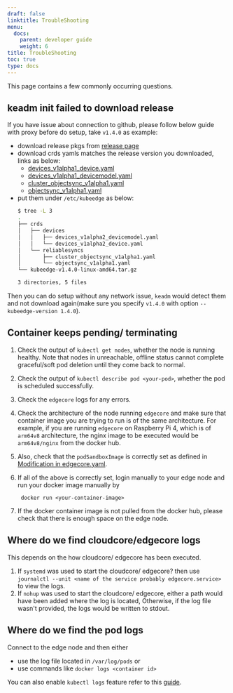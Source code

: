 ```yaml
---
draft: false
linktitle: TroubleShooting
menu:
  docs:
    parent: developer guide
    weight: 6
title: TroubleShooting
toc: true
type: docs
---
```


This page contains a few commonly occurring questions.


## keadm init failed to download release

If you have issue about connection to github, please follow below guide with proxy before do setup, take `v1.4.0` as example:

- download release pkgs from [release page](https://github.com/kubeedge/kubeedge/releases/tag/v1.4.0)
- download crds yamls matches the release version you downloaded, links as below:
  - [devices_v1alpha1_device.yaml](https://raw.githubusercontent.com/kubeedge/kubeedge/v1.4.0/build/crds/devices/devices_v1alpha2_device.yaml)
  - [devices_v1alpha1_devicemodel.yaml](https://raw.githubusercontent.com/kubeedge/kubeedge/v1.4.0/build/crds/devices/devices_v1alpha2_devicemodel.yaml)
  - [cluster_objectsync_v1alpha1.yaml](https://raw.githubusercontent.com/kubeedge/kubeedge/v1.4.0/build/crds/reliablesyncs/cluster_objectsync_v1alpha1.yaml)
  - [objectsync_v1alpha1.yaml](https://raw.githubusercontent.com/kubeedge/kubeedge/v1.4.0/build/crds/reliablesyncs/objectsync_v1alpha1.yaml)
- put them under `/etc/kubeedge` as below:
    ```bash
    $ tree -L 3
    .
    ├── crds
    │   ├── devices
    │   │   ├── devices_v1alpha2_devicemodel.yaml
    │   │   └── devices_v1alpha2_device.yaml
    │   └── reliablesyncs
    │       ├── cluster_objectsync_v1alpha1.yaml
    │       └── objectsync_v1alpha1.yaml
    └── kubeedge-v1.4.0-linux-amd64.tar.gz

    3 directories, 5 files

    ```

Then you can do setup without any network issue, `keadm` would detect them and not download again(make sure you specify `v1.4.0` with option `--kubeedge-version 1.4.0`).

## Container keeps pending/ terminating

1. Check the output of `kubectl get nodes`, whether the node is running healthy. Note that nodes in unreachable, offline status cannot complete graceful/soft pod deletion until they come back to normal.
2. Check the output of `kubectl describe pod <your-pod>`, whether the pod is scheduled successfully.
3. Check the `edgecore` logs for any errors.
4. Check the architecture of the node running `edgecore` and make sure that container image you are trying to run is of the same architecture.
   For example, if you are running `edgecore` on Raspberry Pi 4, which is of `arm64v8` architecture, the nginx image to be executed would be `arm64v8/nginx` from the docker hub.

5. Also, check that the `podSandboxImage` is correctly set as defined in [Modification in edgecore.yaml](../../configuration/kubeedge#modification-in-edgecore-yaml).

6. If all of the above is correctly set, login manually to your edge node and run your docker image manually by

   ```shell
    docker run <your-container-image>
   ```

7. If the docker container image is not pulled from the docker hub, please check that there is enough space on the edge node.

## Where do we find cloudcore/edgecore logs

This depends on the how cloudcore/ edgecore has been executed.

1. If `systemd` was used to start the cloudcore/ edgecore? then use `journalctl --unit <name of the service probably edgecore.service>` to view the logs.
2. If `nohup` was used to start the cloudcore/ edgecore, either a path would have been added where the log is located, Otherwise, if the log file wasn't provided, the logs would be written to stdout.

## Where do we find the pod logs

Connect to the edge node and then either

- use the log file located in `/var/log/pods` or
- use commands like `docker logs <container id>`

You can also enable `kubectl logs` feature refer to this [guide](../../setup/keadm/#enable-kubectl-logs-feature).